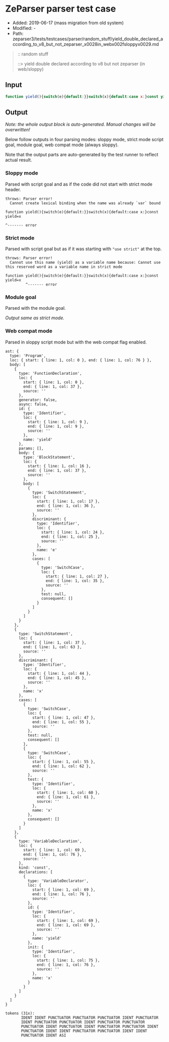 # ZeParser parser test case

- Added: 2019-06-17 (mass migration from old system)
- Modified: -
- Path: zeparser3/tests/testcases/parser/random_stuff/yield_double_declared_according_to_v8_but_not_zeparser_x0028in_webx002fsloppyx0029.md

> :: random stuff
>
> ::> yield double declared according to v8 but not zeparser (in web/sloppy)

## Input

`````js
function yield(){switch(e){default:}}switch(x){default:case x:}const yield=x
`````

## Output

_Note: the whole output block is auto-generated. Manual changes will be overwritten!_

Below follow outputs in four parsing modes: sloppy mode, strict mode script goal, module goal, web compat mode (always sloppy).

Note that the output parts are auto-generated by the test runner to reflect actual result.

### Sloppy mode

Parsed with script goal and as if the code did not start with strict mode header.

`````
throws: Parser error!
  Cannot create lexical binding when the name was already `var` bound

function yield(){switch(e){default:}}switch(x){default:case x:}const yield=x
                                                                           ^------- error
`````

### Strict mode

Parsed with script goal but as if it was starting with `"use strict"` at the top.

`````
throws: Parser error!
  Cannot use this name (yield) as a variable name because: Cannot use this reserved word as a variable name in strict mode

function yield(){switch(e){default:}}switch(x){default:case x:}const yield=x
         ^------- error
`````


### Module goal

Parsed with the module goal.

_Output same as strict mode._

### Web compat mode

Parsed in sloppy script mode but with the web compat flag enabled.

`````
ast: {
  type: 'Program',
  loc: { start: { line: 1, col: 0 }, end: { line: 1, col: 76 } },
  body: [
    {
      type: 'FunctionDeclaration',
      loc: {
        start: { line: 1, col: 0 },
        end: { line: 1, col: 37 },
        source: ''
      },
      generator: false,
      async: false,
      id: {
        type: 'Identifier',
        loc: {
          start: { line: 1, col: 9 },
          end: { line: 1, col: 9 },
          source: ''
        },
        name: 'yield'
      },
      params: [],
      body: {
        type: 'BlockStatement',
        loc: {
          start: { line: 1, col: 16 },
          end: { line: 1, col: 37 },
          source: ''
        },
        body: [
          {
            type: 'SwitchStatement',
            loc: {
              start: { line: 1, col: 17 },
              end: { line: 1, col: 36 },
              source: ''
            },
            discriminant: {
              type: 'Identifier',
              loc: {
                start: { line: 1, col: 24 },
                end: { line: 1, col: 25 },
                source: ''
              },
              name: 'e'
            },
            cases: [
              {
                type: 'SwitchCase',
                loc: {
                  start: { line: 1, col: 27 },
                  end: { line: 1, col: 35 },
                  source: ''
                },
                test: null,
                consequent: []
              }
            ]
          }
        ]
      }
    },
    {
      type: 'SwitchStatement',
      loc: {
        start: { line: 1, col: 37 },
        end: { line: 1, col: 63 },
        source: ''
      },
      discriminant: {
        type: 'Identifier',
        loc: {
          start: { line: 1, col: 44 },
          end: { line: 1, col: 45 },
          source: ''
        },
        name: 'x'
      },
      cases: [
        {
          type: 'SwitchCase',
          loc: {
            start: { line: 1, col: 47 },
            end: { line: 1, col: 55 },
            source: ''
          },
          test: null,
          consequent: []
        },
        {
          type: 'SwitchCase',
          loc: {
            start: { line: 1, col: 55 },
            end: { line: 1, col: 62 },
            source: ''
          },
          test: {
            type: 'Identifier',
            loc: {
              start: { line: 1, col: 60 },
              end: { line: 1, col: 61 },
              source: ''
            },
            name: 'x'
          },
          consequent: []
        }
      ]
    },
    {
      type: 'VariableDeclaration',
      loc: {
        start: { line: 1, col: 69 },
        end: { line: 1, col: 76 },
        source: ''
      },
      kind: 'const',
      declarations: [
        {
          type: 'VariableDeclarator',
          loc: {
            start: { line: 1, col: 69 },
            end: { line: 1, col: 76 },
            source: ''
          },
          id: {
            type: 'Identifier',
            loc: {
              start: { line: 1, col: 69 },
              end: { line: 1, col: 69 },
              source: ''
            },
            name: 'yield'
          },
          init: {
            type: 'Identifier',
            loc: {
              start: { line: 1, col: 75 },
              end: { line: 1, col: 76 },
              source: ''
            },
            name: 'x'
          }
        }
      ]
    }
  ]
}

tokens (31x):
       IDENT IDENT PUNCTUATOR PUNCTUATOR PUNCTUATOR IDENT PUNCTUATOR
       IDENT PUNCTUATOR PUNCTUATOR IDENT PUNCTUATOR PUNCTUATOR
       PUNCTUATOR IDENT PUNCTUATOR IDENT PUNCTUATOR PUNCTUATOR IDENT
       PUNCTUATOR IDENT IDENT PUNCTUATOR PUNCTUATOR IDENT IDENT
       PUNCTUATOR IDENT ASI
`````


